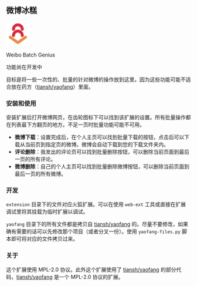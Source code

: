 ## 微博冰糕

<img src="./extension/wbg.svg" width="64" height="64" />

Weibo Batch Genius

功能尚在开发中

目标是将一些一次性的、批量的针对微博的操作放到这里。因为这些功能可能不适合放在药方（[tiansh/yaofang][yaofang]）里面。

### 安装和使用

安装扩展后打开微博网页，在齿轮图标下可以找到该扩展的设置。所有批量操作都在列表最下方翻页的地方。不足一页时批量功能可能不可用。

* **微博下载**：设置完成后，在个人主页可以找到批量下载的按钮，点击后可以下载从当前页到指定页的微博。微博会自动下载到您的下载文件夹内。
* **评论删除**：我发出的评论页可以找到批量删除按钮，可以删除当前页面到最后一页的所有评论。
* **微博删除**：自己的个人主页可以找到批量删除微博按钮，可以删除当前页面到最后一页的所有微博。

### 开发

`extension` 目录下的文件对应火狐扩展。可以在使用 `web-ext` 工具或直接在扩展调试里将其挂载为临时扩展以调试。

`yaofang` 目录下的所有文件都是拷贝自 [tiansh/yaofang][yaofang] 的。尽量不要修改，如果确有需要的话可以先修改那个项目（或者分叉一份）。使用 `yaofang-files.py` 脚本即可将对应的文件拷贝过来。

### 关于

这个扩展使用 MPL-2.0 协议。此外这个扩展使用了 [tiansh/yaofang][yaofang] 的部分代码，[tiansh/yaofang][yaofang] 是一个 MPL-2.0 协议的扩展。

[yaofang]: https://github.com/tiansh/yaofang/


